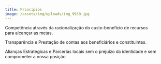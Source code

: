 ```yaml
---
title: Princípios
image: /assets/img/uploads/img_9930.jpg
---
```

Competência através da racionalização do custo-benefício de recursos para alcançar as metas.



Transparência e Prestação de contas aos beneficiários e constituintes.



Alianças Estratégicas e Parcerias locais sem o prejuízo da identidade e sem comprometer a nossa posição
